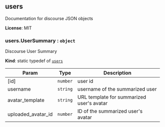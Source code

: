 <a name="external.module_users"></a>
## users
Documentation for discourse JSON objects

**License**: MIT  
<a name="external.module_users.UserSummary"></a>
### users.UserSummary : <code>object</code>
Discourse User Summary

**Kind**: static typedef of <code>[users](#external.module_users)</code>  

| Param | Type | Description |
| --- | --- | --- |
| [id] | <code>number</code> | user id |
| username | <code>string</code> | username of the summarized user |
| avatar_template | <code>string</code> | URL template for summarized user's avatar |
| uploaded_avatar_id | <code>number</code> | ID of the summarized user's avatar |

